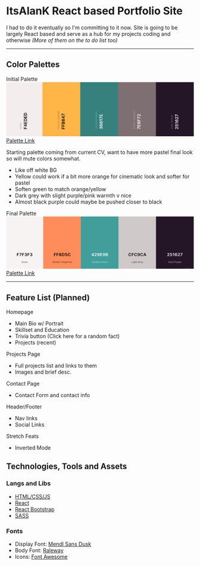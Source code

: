 # ItsAlanK React based Portfolio Site

I had to do it eventually so I'm committing to it now. Site is going to be largely React based and serve as a hub for my projects coding and otherwise _(More of them on the to do list too)_

---

## Color Palettes

Initial Palette
![Coolors Color Palette](./docs/palette.png)
[Palette Link](https://coolors.co/f4eded-ffb647-36817e-7e6f72-251627)

Starting palette coming from current CV, want to have more pastel final look so will mute colors somewhat.

- Like off white BG
- Yellow could work if a bit more orange for cinematic look and softer for pastel
- Soften green to match orange/yellow
- Dark grey with slight purple/pink warmth v nice
- Almost black purple could maybe be pushed closer to black

Final Palette
![Coolors Color Palette](./docs/palette-final.png)
[Palette Link](https://coolors.co/f7f3f3-ff8d5c-429e9b-cfc9ca-251627)

---

## Feature List (Planned)

Homepage
- Main Bio w/ Portrait
- Skillset and Education
- Trivia button (Click here for a random fact)
- Projects (recent)

Projects Page
- Full projects list and links to them
- Images and brief desc.

Contact Page
- Contact Form and contact info

Header/Footer
- Nav links
- Social Links

Stretch Feats
- Inverted Mode


## Technologies, Tools and Assets

### Langs and Libs
- [HTML/CSS/JS](https://letmegooglethat.com/?q=What+is+html)
- [React](https://reactjs.org/)
- [React Bootstrap](https://react-bootstrap.github.io/)
- [SASS](https://sass-lang.com/)
### Fonts

- Display Font: [Mendl Sans Dusk](https://fonts.adobe.com/fonts/mendl-sans)
- Body Font: [Raleway](https://fonts.google.com/specimen/Raleway)
- Icons: [Font Awesome](https://fontawesome.com/v5/docs/web/use-with/react)
